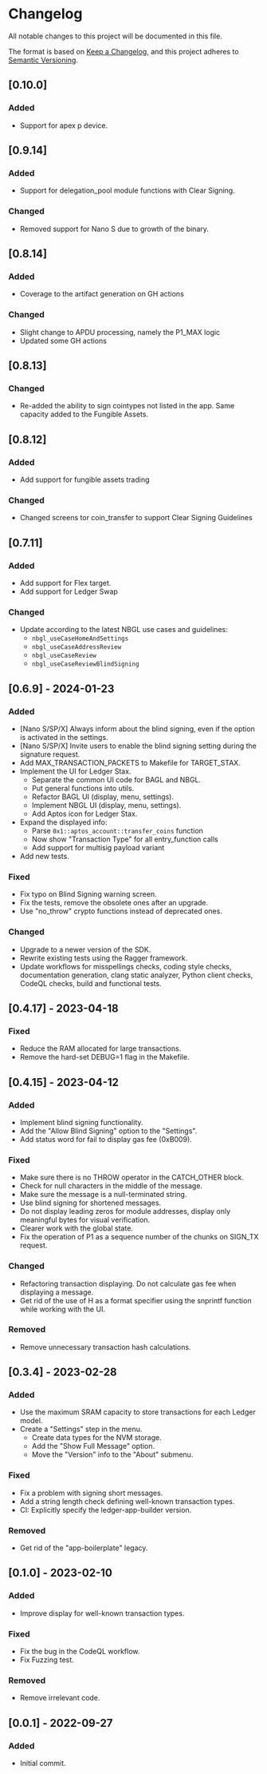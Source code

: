 # Changelog

All notable changes to this project will be documented in this file.

The format is based on [Keep a Changelog](https://keepachangelog.com/en/1.0.0/),
and this project adheres to [Semantic Versioning](https://semver.org/spec/v2.0.0.html).

## [0.10.0]

### Added

- Support for apex p device.

## [0.9.14]

### Added

- Support for delegation_pool module functions with Clear Signing.

### Changed

- Removed support for Nano S due to growth of the binary.

## [0.8.14]

### Added

- Coverage to the artifact generation on GH actions

### Changed

- Slight change to APDU processing, namely the P1_MAX logic
- Updated some GH actions

## [0.8.13]

### Changed

- Re-added the ability to sign cointypes not listed in the app. Same capacity added to the Fungible Assets.

## [0.8.12]

### Added

- Add support for fungible assets trading

### Changed

- Changed screens tor coin_transfer to support Clear Signing Guidelines

## [0.7.11]

### Added

- Add support for Flex target.
- Add support for Ledger Swap

### Changed

- Update according to the latest NBGL use cases and guidelines:
  - `nbgl_useCaseHomeAndSettings`
  - `nbgl_useCaseAddressReview`
  - `nbgl_useCaseReview`
  - `nbgl_useCaseReviewBlindSigning`

## [0.6.9] - 2024-01-23

### Added

- [Nano S/SP/X] Always inform about the blind signing, even if the option is activated in the settings.
- [Nano S/SP/X] Invite users to enable the blind signing setting during the signature request.
- Add MAX_TRANSACTION_PACKETS to Makefile for TARGET_STAX.
- Implement the UI for Ledger Stax.
  - Separate the common UI code for BAGL and NBGL.
  - Put general functions into utils.
  - Refactor BAGL UI (display, menu, settings).
  - Implement NBGL UI (display, menu, settings).
  - Add Aptos icon for Ledger Stax.
- Expand the displayed info:
  - Parse `0x1::aptos_account::transfer_coins` function
  - Now show "Transaction Type" for all entry_function calls
  - Add support for multisig payload variant
- Add new tests.

### Fixed

- Fix typo on Blind Signing warning screen.
- Fix the tests, remove the obsolete ones after an upgrade.
- Use "no_throw" crypto functions instead of deprecated ones.

### Changed

- Upgrade to a newer version of the SDK.
- Rewrite existing tests using the Ragger framework.
- Update workflows for misspellings checks, coding style checks, documentation generation, clang static analyzer, Python client checks, CodeQL checks, build and functional tests.

## [0.4.17] - 2023-04-18

### Fixed

- Reduce the RAM allocated for large transactions.
- Remove the hard-set DEBUG=1 flag in the Makefile.

## [0.4.15] - 2023-04-12

### Added

- Implement blind signing functionality.
- Add the "Allow Blind Signing" option to the "Settings".
- Add status word for fail to display gas fee (0xB009).

### Fixed

- Make sure there is no THROW operator in the CATCH_OTHER block.
- Check for null characters in the middle of the message.
- Make sure the message is a null-terminated string.
- Use blind signing for shortened messages.
- Do not display leading zeros for module addresses, display only meaningful bytes for visual verification.
- Clearer work with the global state.
- Fix the operation of P1 as a sequence number of the chunks on SIGN_TX request.

### Changed

- Refactoring transaction displaying. Do not calculate gas fee when displaying a message.
- Get rid of the use of H as a format specifier using the snprintf function while working with the UI.

### Removed

- Remove unnecessary transaction hash calculations.

## [0.3.4] - 2023-02-28

### Added

- Use the maximum SRAM capacity to store transactions for each Ledger model.
- Create a "Settings" step in the menu.
  - Create data types for the NVM storage.
  - Add the "Show Full Message" option.
  - Move the "Version" info to the "About" submenu.

### Fixed

- Fix a problem with signing short messages.
- Add a string length check defining well-known transaction types.
- CI: Explicitly specify the ledger-app-builder version.

### Removed

- Get rid of the "app-boilerplate" legacy.

## [0.1.0] - 2023-02-10

### Added

- Improve display for well-known transaction types.

### Fixed

- Fix the bug in the CodeQL workflow.
- Fix Fuzzing test.

### Removed

- Remove irrelevant code.

## [0.0.1] - 2022-09-27

### Added

- Initial commit.
